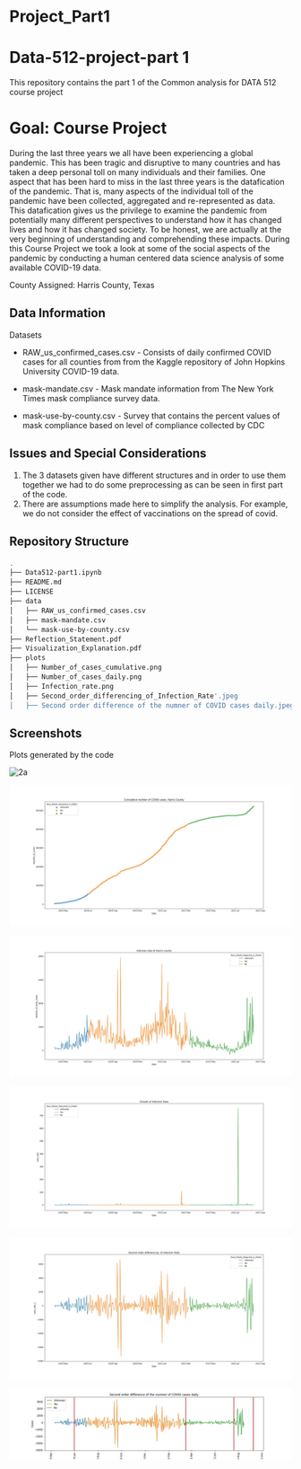 # Project_Part1

Data-512-project-part 1
================================
This repository contains the part 1 of the Common analysis for DATA 512 course project

Goal: Course Project
==============================
During the last three years we all have been experiencing a global pandemic. This has been tragic and disruptive to many countries and has taken a deep personal toll on many individuals and their families. 
One aspect that has been hard to miss in the last three years is the datafication of the pandemic. That is, many aspects of the individual toll of the pandemic have been collected, aggregated and re-represented as data. This datafication gives us the privilege to examine the pandemic from potentially many different perspectives to understand how it has changed lives and how it has changed society. To be honest, we are actually at the very beginning of understanding and comprehending these impacts.
During this Course Project we took a look at some of the social aspects of the pandemic by conducting a human centered data science analysis of some available COVID-19 data. 

County Assigned: Harris County, Texas

Data Information
----------------------

Datasets
-   RAW_us_confirmed_cases.csv - Consists of daily confirmed COVID cases for all counties from from the Kaggle repository of John Hopkins University COVID-19 data. 
    
-   mask-mandate.csv - Mask mandate information from The New York Times mask compliance survey data.

-   mask-use-by-county.csv - Survey that contains the percent values of mask compliance based on level of compliance collected by CDC

Issues and Special Considerations
---------------------------------

1.  The 3 datasets given have different structures and in order to use them together we had to do some preprocessing as can be seen in first part of the code.
2.  There are assumptions made here to simplify the analysis. For example, we do not consider the effect of vaccinations on the spread of covid.

Repository Structure
--------------------
```bash
.
├── Data512-part1.ipynb
├── README.md
├── LICENSE
├── data
│   ├── RAW_us_confirmed_cases.csv
│   ├── mask-mandate.csv
│   └── mask-use-by-county.csv
├── Reflection_Statement.pdf
├── Visualization_Explanation.pdf
├── plots
│   ├── Number_of_cases_cumulative.png
│   ├── Number_of_cases_daily.png
│   ├── Infection_rate.png
│   ├── Second_order_differencing_of_Infection_Rate'.jpeg
│   ├── Second order difference of the numner of COVID cases daily.jpeg

```


## Screenshots
Plots generated by the code

 ![2a](https://user-images.githubusercontent.com/97569560/194457149-15a1c585-ac67-4e62-806e-6f51740ea247.png)

 ![1](https://github.com/03ananya/Project_Part1/blob/main/Plots/Cumulative%20number%20of%20COVID%20cases-%20Harris%20County.jpeg)

 ![2](https://github.com/03ananya/Project_Part1/blob/main/Plots/Infection%20rate%20of%20Harris%20county.jpeg)

 ![3](https://github.com/03ananya/Project_Part1/blob/main/Plots/Growth%20of%20Infection%20Rate.jpeg)

 ![4](https://github.com/03ananya/Project_Part1/blob/main/Plots/Second%20order%20differencing%20%20of%20Infection%20Rate.jpeg)

 ![5](https://github.com/03ananya/Project_Part1/blob/main/Plots/Second%20order%20difference%20of%20the%20numner%20of%20COVID%20cases%20daily.jpeg)



